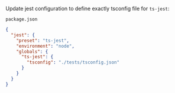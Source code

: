 Update jest configuration to define exactly tsconfig file for `ts-jest`:


`package.json`

```json
{
  "jest": {
    "preset": "ts-jest",
    "environment": "node",
    "globals": {
      "ts-jest": {
        "tsconfig": "./tests/tsconfig.json"
      }
    }
  }
}
```
